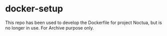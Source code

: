 # docker-setup

This repo has been used to develop the Dockerfile for project Noctua, but is no longer in use. For Archive purpose only. 